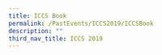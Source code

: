 ```yaml
---
title: ICCS Book
permalink: /PastEvents/ICCS2019/ICCSBook
description: ""
third_nav_title: ICCS 2019
---
```

